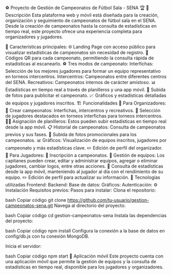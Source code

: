 ⚽ Proyecto de Gestión de Campeonatos de Fútbol Sala - SENA 🏆
📝 Descripción
Esta plataforma web y móvil está diseñada para la creación, organización y seguimiento de campeonatos de fútbol sala en el SENA. Desde la creación de campeonatos hasta la consulta de estadísticas en tiempo real, este proyecto ofrece una experiencia completa para organizadores y jugadores.

🌟 Características principales:
🌐 Landing Page con acceso público para visualizar estadísticas de campeonatos sin necesidad de registro.
📱 Códigos QR para cada campeonato, permitiendo la consulta rápida de estadísticas al escanearlo.
⚽ Tres modos de campeonato:
Interfichas: Selección de los mejores jugadores para formar un equipo representativo en torneos intercentros.
Intercentros: Campeonatos entre diferentes centros del SENA.
Recreativos: Campeonatos internos de carácter amistoso.
📊 Estadísticas en tiempo real a través de planilleros y una app móvil.
📸 Subida de fotos para publicitar el campeonato.
📈 Gráficos y estadísticas detalladas de equipos y jugadores inscritos.
🏗️ Funcionalidades
👥 Para Organizadores:
🔧 Crear campeonatos: Interfichas, intercentros y recreativos.
🏅 Selección de jugadores destacados en torneos interfichas para torneos intercentros.
🧑‍💻 Asignación de planilleros: Estos pueden subir estadísticas en tiempo real desde la app móvil.
📋 Historial de campeonatos: Consulta de campeonatos previos y sus fases.
📸 Subida de fotos promocionales para los campeonatos.
📊 Gráficos: Visualización de equipos inscritos, jugadores por campeonato y más estadísticas clave.
✏️ Edición de perfil del organizador.
🏃 Para Jugadores:
📝 Inscripción a campeonatos.
🧢 Gestión de equipos: Los capitanes pueden crear, editar y administrar equipos, agregar o eliminar jugadores, cambiar logos, entre otras acciones.
📱 Consulta de estadísticas desde la app móvil, manteniendo al jugador al día con el rendimiento de su equipo.
✏️ Edición de perfil para actualizar su información.
🚀 Tecnologías utilizadas
Frontend:
Backend:
Base de datos:
Gráficos:
Autenticación:
⚙️ Instalación
Requisitos previos:
Pasos para instalar:
Clona el repositorio:

bash
Copiar código
git clone https://github.com/tu-usuario/gestion-campeonatos-sena.git
Navega al directorio del proyecto:

bash
Copiar código
cd gestion-campeonatos-sena
Instala las dependencias del proyecto:

bash
Copiar código
npm install
Configura la conexión a la base de datos en config/db.js con tu conexión MongoDB.

Inicia el servidor:

bash
Copiar código
npm start
📱 Aplicación móvil
Este proyecto cuenta con una aplicación móvil que permite la gestión de equipos y la consulta de estadísticas en tiempo real, disponible para los jugadores y organizadores.
